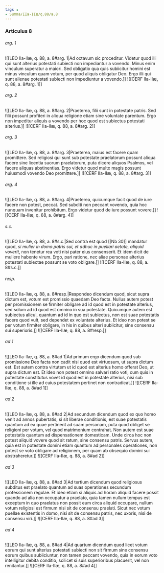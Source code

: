```yaml
---
tags : 
- Summa/IIa-IIæ/q.88/a.8
---
```


### Articulus 8

###### arg. 1
![[LEO IIa-IIæ, q. 88, a. 8#arg. 1|Ad octavum sic proceditur. Videtur quod illi qui sunt alterius potestati subiecti non impediantur a vovendo. Minus enim vinculum superatur a maiori. Sed obligatio qua quis subiicitur homini est minus vinculum quam votum, per quod aliquis obligatur Deo. Ergo illi qui sunt alienae potestati subiecti non impediuntur a vovendo.]]
![[CERF IIa-IIæ, q. 88, a. 8#arg. 1]]

###### arg. 2
![[LEO IIa-IIæ, q. 88, a. 8#arg. 2|Praeterea, filii sunt in potestate patris. Sed filii possunt profiteri in aliqua religione etiam sine voluntate parentum. Ergo non impeditur aliquis a vovendo per hoc quod est subiectus potestati alterius.]]
![[CERF IIa-IIæ, q. 88, a. 8#arg. 2]]

###### arg. 3
![[LEO IIa-IIæ, q. 88, a. 8#arg. 3|Praeterea, maius est facere quam promittere. Sed religiosi qui sunt sub potestate praelatorum possunt aliqua facere sine licentia suorum praelatorum, puta dicere aliquos Psalmos, vel facere aliquas abstinentias. Ergo videtur quod multo magis possunt huiusmodi vovendo Deo promittere.]]
![[CERF IIa-IIæ, q. 88, a. 8#arg. 3]]

###### arg. 4
![[LEO IIa-IIæ, q. 88, a. 8#arg. 4|Praeterea, quicumque facit quod de iure facere non potest, peccat. Sed subditi non peccant vovendo, quia hoc nunquam invenitur prohibitum. Ergo videtur quod de iure possunt vovere.]]
![[CERF IIa-IIæ, q. 88, a. 8#arg. 4]]

###### s.c.
![[LEO IIa-IIæ, q. 88, a. 8#s.c.|Sed contra est quod [[Nb 30]] mandatur quod, *si mulier in domo patris sui, et adhuc in puellari aetate, aliquid voverit*, non tenetur rea voti nisi pater eius consenserit. Et idem dicit de muliere habente virum. Ergo, pari ratione, nec aliae personae alterius potestati subiectae possunt se voto obligare.]]
![[CERF IIa-IIæ, q. 88, a. 8#s.c.]]

###### resp.
![[LEO IIa-IIæ, q. 88, a. 8#resp.|Respondeo dicendum quod, sicut supra dictum est, votum est promissio quaedam Deo facta. Nullus autem potest per promissionem se firmiter obligare ad id quod est in potestate alterius, sed solum ad id quod est omnino in sua potestate. Quicumque autem est subiectus alicui, quantum ad id in quo est subiectus, non est suae potestatis facere quod vult, sed dependet ex voluntate alterius. Et ideo non potest se per votum firmiter obligare, in his in quibus alteri subiicitur, sine consensu sui superioris.]]
![[CERF IIa-IIæ, q. 88, a. 8#resp.]]

###### ad 1
![[LEO IIa-IIæ, q. 88, a. 8#ad 1|Ad primum ergo dicendum quod sub promissione Deo facta non cadit nisi quod est virtuosum, ut supra dictum est. Est autem contra virtutem ut id quod est alterius homo offerat Deo, ut supra dictum est. Et ideo non potest omnino salvari ratio voti, cum quis in potestate constitutus vovet id quod est in potestate alterius, nisi sub conditione si ille ad cuius potestatem pertinet non contradicat.]]
![[CERF IIa-IIæ, q. 88, a. 8#ad 1]]

###### ad 2
![[LEO IIa-IIæ, q. 88, a. 8#ad 2|Ad secundum dicendum quod ex quo homo venit ad annos pubertatis, si sit liberae conditionis, est suae potestatis quantum ad ea quae pertinent ad suam personam, puta quod obliget se religioni per votum, vel quod matrimonium contrahat. Non autem est suae potestatis quantum ad dispensationem domesticam. Unde circa hoc non potest aliquid vovere quod sit ratum, sine consensu patris. Servus autem, quia est in potestate domini etiam quantum ad personales operationes, non potest se voto obligare ad religionem, per quam ab obsequio domini sui abstraheretur.]]
![[CERF IIa-IIæ, q. 88, a. 8#ad 2]]

###### ad 3
![[LEO IIa-IIæ, q. 88, a. 8#ad 3|Ad tertium dicendum quod religiosus subditus est praelato quantum ad suas operationes secundum professionem regulae. Et ideo etiam si aliquis ad horam aliquid facere possit quando ad alia non occupatur a praelato, quia tamen nullum tempus est exceptum in quo praelatus non possit eum circa aliquid occupare, nullum votum religiosi est firmum nisi sit de consensu praelati. Sicut nec votum puellae existentis in domo, nisi sit de consensu patris, nec uxoris, nisi de consensu viri.]]
![[CERF IIa-IIæ, q. 88, a. 8#ad 3]]

###### ad 4
![[LEO IIa-IIæ, q. 88, a. 8#ad 4|Ad quartum dicendum quod licet votum eorum qui sunt alterius potestati subiecti non sit firmum sine consensu eorum quibus subiiciuntur, non tamen peccant vovendo, quia in eorum voto intelligitur debita conditio, scilicet si suis superioribus placuerit, vel non renitantur.]]
![[CERF IIa-IIæ, q. 88, a. 8#ad 4]]

